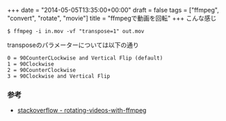 +++
date = "2014-05-05T13:35:00+00:00"
draft = false
tags = ["ffmpeg", "convert", "rotate", "movie"]
title = "ffmpegで動画を回転"
+++
こんな感じ

	$ ffmpeg -i in.mov -vf "transpose=1" out.mov

transposeのパラメーターについては以下の通り

	0 = 90CounterCLockwise and Vertical Flip (default)
	1 = 90Clockwise
	2 = 90CounterClockwise
	3 = 90Clockwise and Vertical Flip
	
	
### 参考

* [stackoverflow - rotating-videos-with-ffmpeg](http://stackoverflow.com/questions/3937387/rotating-videos-with-ffmpeg)
